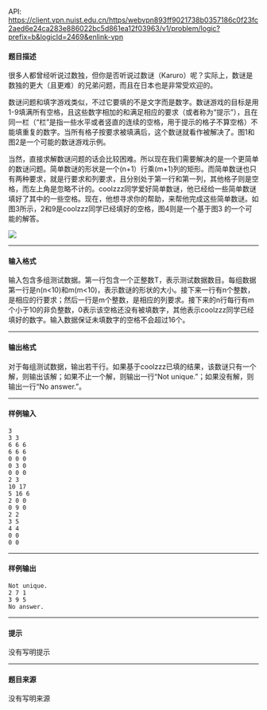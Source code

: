 API: https://client.vpn.nuist.edu.cn/https/webvpn893ff9021738b0357186c0f23fc2aed6e24ca283e886022bc5d861ea12f03963/v1/problem/logic?prefix=b&logicId=2469&enlink-vpn

#### 题目描述

很多人都曾经听说过数独，但你是否听说过数谜（Karuro）呢？实际上，数谜是数独的更大（且更难）的兄弟问题，而且在日本也是非常受欢迎的。

数谜问题和填字游戏类似，不过它要填的不是文字而是数字。数谜游戏的目标是用1-9填满所有空格，且这些数字相加的和满足相应的要求（或者称为“提示”），且在同一栏（“栏”是指一些水平或者竖直的连续的空格，用于提示的格子不算空格）不能填重复的数字。当所有格子按要求被填满后，这个数谜就看作被解决了。图1和图2是一个可能的数谜游戏示例。

当然，直接求解数谜问题的话会比较困难。所以现在我们需要解决的是一个更简单的数谜问题。简单数谜的形状是一个(n+1）行乘(m+1)列的矩形。而简单数谜也只有两种要求，就是行要求和列要求，且分别处于第一行和第一列，其他格子则是空格，而左上角是忽略不计的。coolzzz同学爱好简单数谜，他已经给一些简单数谜填好了其中的一些空格。现在，他想寻求你的帮助，来帮他完成这些简单数谜。如图3所示，2和9是coolzzz同学已经填好的空格，图4则是一个基于图3 的一个可能的解答。

![](../file/2469_0.jpg)

---

#### 输入格式

输入包含多组测试数据。第一行包含一个正整数T，表示测试数据数目。每组数据第一行是n(n<10)和m(m<10)，表示数谜的形状的大小。接下来一行有n个整数，是相应的行要求；然后一行是m个整数，是相应的列要求。接下来的n行每行有m个小于10的非负整数，0表示该空格还没有被填数字，其他表示coolzzz同学已经填好的数字。输入数据保证未填数字的空格不会超过16个。

---

#### 输出格式

对于每组测试数据，输出若干行。如果基于coolzzz已填的结果，该数谜只有一个解，则输出该解；如果不止一个解，则输出一行“Not unique.”；如果没有解，则输出一行“No answer.”。

---

#### 样例输入
```
3
3 3
6 6 6
6 6 6
0 0 0
0 3 0
0 0 0
2 3
10 17
5 16 6
2 0 0
0 9 0
2 2
3 5
4 4
0 0
0 0

```

---

#### 样例输出
```
Not unique.
2 7 1
3 9 5
No answer.

```

---

#### 提示

没有写明提示

---

#### 题目来源

没有写明来源